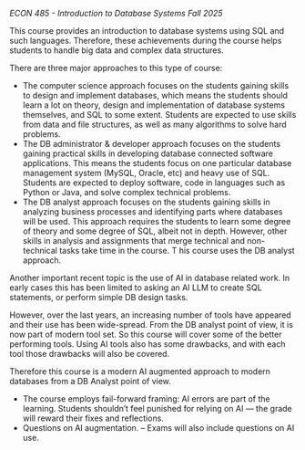 *ECON 485 - Introduction to Database Systems* 
*Fall 2025*

This course provides an introduction to database systems using SQL and such languages. Therefore, these achievements during the course helps students to handle big data and complex data structures.

There are three major approaches to this type of course:
- The computer science approach focuses on the students gaining skills to design and implement databases, which means the students should learn a lot on theory, design and implementation of database systems themselves, and SQL to some extent. Students are expected to use skills from data and file structures, as well as many algorithms to solve hard problems.
- The DB administrator & developer approach focuses on the students gaining practical skills in developing database connected software applications. This means the students focus on one particular database management system (MySQL, Oracle, etc) and heavy use of SQL. Students are expected to deploy software, code in languages such as Python or Java, and solve complex technical problems.
- The DB analyst approach focuses on the students gaining skills in analyzing business processes and identifying parts where databases will be used. This approach requires the students to learn some degree of theory and some degree of SQL, albeit not in depth. However, other skills in analysis and assignments that merge technical and non-technical tasks take time in the course.
T
his course uses the DB analyst approach.

Another important recent topic is the use of AI in database related work. In early cases this has been limited to asking an AI LLM to create SQL statements, or perform simple DB design tasks.

However, over the last years, an increasing number of tools have appeared and their use has been wide-spread. From the DB analyst point of view, it is now part of modern tool set. So this course will cover some of the better performing tools. Using AI tools also has some drawbacks, and with each tool those drawbacks will also be covered.

Therefore this course is a modern AI augmented approach to modern databases from a DB Analyst point of view.
- The course employs fail-forward framing: AI errors are part of the learning. Students shouldn’t feel punished for relying on AI — the grade will reward their fixes and reflections.
- Questions on AI augmentation. – Exams will also include questions on AI use.
